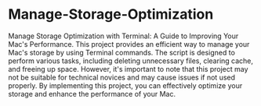 # Manage-Storage-Optimization

Manage Storage Optimization with Terminal: A Guide to Improving Your Mac's Performance. This project provides an efficient way to manage your Mac's storage by using Terminal commands. The script is designed to perform various tasks, including deleting unnecessary files, clearing cache, and freeing up space. However, it's important to note that this project may not be suitable for technical novices and may cause issues if not used properly. By implementing this project, you can effectively optimize your storage and enhance the performance of your Mac.
